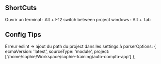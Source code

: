 ## ShortCuts
Ouvrir un terminal : Alt + F12
switch between project windows : Alt + Tab

## Config Tips
Erreur eslint -> ajout du path du project dans les settings à
parserOptions: {
ecmaVersion: 'latest',
sourceType: 'module',
project: ['/home/sophie/Workspace/sophie-training/auto-compta-app']
},

